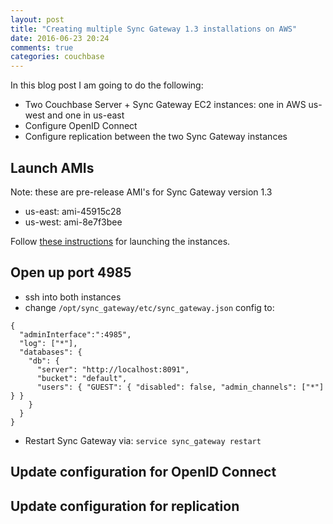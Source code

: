 ```yaml
---
layout: post
title: "Creating multiple Sync Gateway 1.3 installations on AWS"
date: 2016-06-23 20:24
comments: true
categories: couchbase
---
```


In this blog post I am going to do the following:

* Two Couchbase Server + Sync Gateway EC2 instances: one in AWS us-west and one in us-east
* Configure OpenID Connect
* Configure replication between the two Sync Gateway instances


## Launch AMIs

Note: these are pre-release AMI's for Sync Gateway version 1.3

* us-east: ami-45915c28
* us-west: ami-8e7f3bee

Follow [these instructions](https://github.com/couchbase/build/blob/master/scripts/jenkins/mobile/ami/README-ENDUSER.md#quickstart) for launching the instances.

## Open up port 4985

* ssh into both instances
* change `/opt/sync_gateway/etc/sync_gateway.json` config to:

```
{
  "adminInterface":":4985",
  "log": ["*"],
  "databases": {
    "db": {
      "server": "http://localhost:8091",
      "bucket": "default",
      "users": { "GUEST": { "disabled": false, "admin_channels": ["*"] } }
    }
  }
}
```
* Restart Sync Gateway via: `service sync_gateway restart`

## Update configuration for OpenID Connect

## Update configuration for replication





